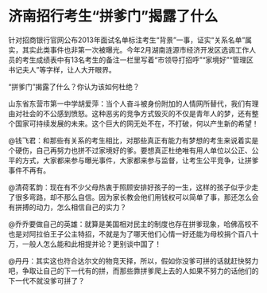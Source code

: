 # 济南招行考生“拼爹门”揭露了什么

针对招商银行官网公布2013年面试名单标注考生“背景”一事，证实“关系名单”属实，其实此类事件也非第一次被曝光。今年2月湖南涟源市经济开发区选调工作人员的考生成绩表中有13名考生的备注一栏里写着“市领导打招呼”“家境好”“管理区书记夫人”等字样，让人大开眼界。

“拼爹门”揭露了什么？你认为该如何杜绝？

山东省东营市第一中学胡爱萍：当个人奋斗被身份附加的人情网所替代，我们有理由对社会的不公感到愤怒。这种恶劣的竞争方式毁灭的不仅是青年人的梦，还有整个国家可持续发展的未来。这个巨大的网无处不在，不打破，何以产生新的希望！

@钱飞君：和那些有关系的考生相比，对那些真正有能力有梦想的考生来说着实是个硬伤，自己再努力也拼不过家境好的爹。要想真正杜绝唯有用人单位以公正、公平的方式，大家都来参与曝光事件，大家都来参与监督，让考生公平竞争，让拼爹事件不再有。

@清荷茗韵：现在有不少父母热衷于照顾安排好孩子的一生，这样的孩子似乎少走了很多弯路，却不那么自信。因为家长教会他们用钱权可以简单了事，那还怎么会有拼搏的动力，怎么相信自己的实力？

@乔乔要做自己的英雄：就算是美国相对民主的制度也存在拼爹现象，哈佛高校不也是对阿拉伯王子公主特招，不就是为了哪天他们心情一好还能为母校捐个百八十万，一般人怎么能和此相提并论？更别谈中国了！

@丹丹：其实这也符合达尔文的物竞天择，所以，假如你没爹可拼的话就赶快努力吧，争取让自己的下一代有的拼，而那些靠拼爹爬上去的人如果不努力的话他们的下一代不就没爹可拼了？